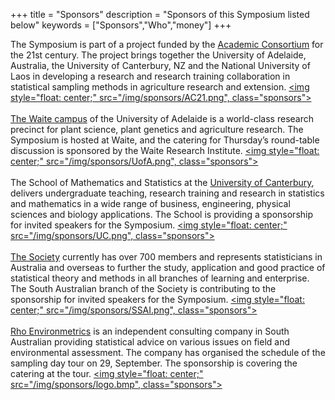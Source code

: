 +++
title = "Sponsors"
description = "Sponsors of this Symposium listed below"
keywords = ["Sponsors","Who","money"]
+++


The Symposium is part of a project funded by the [Academic Consortium](http://www.ac21.org/english/about/who/about) for the 21st century.  The project brings together the University of Adelaide, Australia, the University of Canterbury, NZ and the National University of Laos in developing a research and research training collaboration in statistical sampling methods in agriculture research and extension.
<a href="http://www.ac21.org">
<img style="float: center;" src="/img/sponsors/AC21.png", class="sponsors">
</a>
<br>
<br>
[The Waite campus](https://www.thewaite.org/) of the University of Adelaide is a world-class research precinct for plant science, plant genetics and agriculture research. The Symposium is hosted at Waite, and the catering for Thursday’s round-table discussion is sponsored by the Waite Research Institute.
<a href="https://www.adelaide.edu.au">
<img style="float: center;" src="/img/sponsors/UofA.png", class="sponsors">
</a>
<br>
<br>
The School of Mathematics and Statistics at the [University of Canterbury](https://www.canterbury.ac.nz/engineering/schools/mathematics-statistics/), delivers undergraduate teaching, research training and research in statistics and mathematics in a wide range of business, engineering, physical sciences and biology applications. The School is providing a sponsorship for invited speakers for the Symposium.
<a href="http://www.canterbury.ac.nz/">
<img style="float: center;" src="/img/sponsors/UC.png", class="sponsors">
</a>
<br>
<br>
[The Society](http://www.statsoc.org.au/) currently has over 700 members and represents statisticians in Australia and overseas to further the study, application and good practice of statistical theory and methods in all branches of learning and enterprise. The South Australian branch of the Society is contributing to the sponsorship for invited speakers for the Symposium.
<a href="http://www.statsoc.org.au/">
<img style="float: center;" src="/img/sponsors/SSAI.png", class="sponsors">
</a>
<br>
<br>
[Rho Environmetrics](https://www.linkedin.com/in/ray-correll-30898214/) is an independent consulting company in South Australian providing statistical advice on various issues on field and environmental assessment. The company has organised the schedule of the sampling day tour on 29, September. The sponsorship is covering the catering at the tour.
<a href="https://www.linkedin.com/in/ray-correll-30898214/">
<img style="float: center;" src="/img/sponsors/logo.bmp", class="sponsors">
</a>
<br>
<br>
